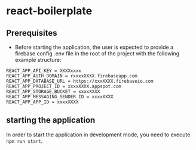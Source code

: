 # react-boilerplate

## Prerequisites
- Before starting the application, the user is expected to provide a firebase config .env file in the root of the project with the following example structure:
```
REACT_APP_API_KEY = XXXXxxxx
REACT_APP_AUTH_DOMAIN = rxxxxXXXX.firebaseapp.com
REACT_APP_DATABASE_URL = https://xxxXXXX.firebaseio.com
REACT_APP_PROJECT_ID = xxxxXXXX.appspot.com
REACT_APP_STORAGE_BUCKET = xxxxXXXX
REACT_APP_MESSAGING_SENDER_ID = xxxxXXXX
REACT_APP_APP_ID = xxxxXXXX
```

## starting the application
In order to start the application in development mode, you need to execute `npm run start`.